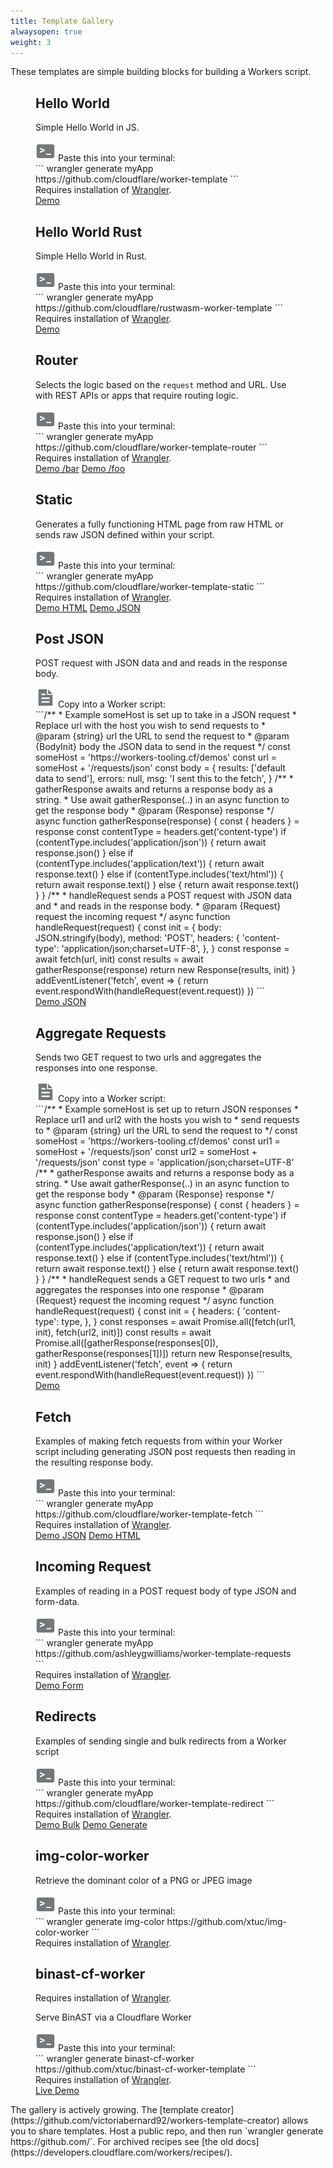 ```yaml
---
title: Template Gallery
alwaysopen: true
weight: 3
---
```


<p>These templates are simple building blocks for building a Workers script.</p>
<section class="template-wrapper">
  <figure class="template-card boilerplate">
    <h2>Hello World</h2>
    <p>Simple Hello World in JS.</p>
    <div class="copy-group">
      <div class="copy-step">
        <img src="media/terminal.svg" id="img"/>
        <span>Paste this into your terminal:</span>
      </div>
      <div class="copy">
      ```
          wrangler generate myApp https://github.com/cloudflare/worker-template
      ```
      </div>
    </div>
    <span>Requires installation of <a href="https://github.com/cloudflare/wrangler">Wrangler</a>.</span>
    <div class="links">
      <a
        class="demo"
        href="https://cloudflareworkers.com/#6626eb50f7b53c2d42b79d1082b9bd37:https://tutorial.cloudflareworkers.com"
        >Demo</a
      >
    </div>
  </figure>
  <figure class="template-card boilerplate">
    <h2>Hello World Rust</h2>
    <p>Simple Hello World in Rust.</p>
    <div class="copy-group">
      <div class="copy-step">
        <img src="media/terminal.svg" id="img"/>
        <span>Paste this into your terminal:</span>
      </div>
      <div class="copy">
      ```
        wrangler generate myApp https://github.com/cloudflare/rustwasm-worker-template
      ```
      </div>
    </div>
    <span>Requires installation of <a href="https://github.com/cloudflare/wrangler">Wrangler</a>.</span>
    <div class="links">
                 <a
        class="demo"
        href="https://cloudflareworkers.com/#1992963c14c25bc8dc4c50f4cab740e5:https://tutorial.cloudflareworkers.com"
        >Demo</a
      >
    </div>
  </figure>
  <figure class="template-card boilerplate">
    <h2>Router</h2>
    <p>Selects the logic based on the <code>request</code> method and URL. Use with REST APIs or apps
      that require routing logic.
    </p>
    <div class="copy-group">
      <div class="copy-step">
        <img src="media/terminal.svg" id="img"/>
        <span>Paste this into your terminal:</span>
      </div>
      <div class="copy">
      ```
        wrangler generate myApp https://github.com/cloudflare/worker-template-router
      ```
      </div>
    </div>
    <span>Requires installation of <a href="https://github.com/cloudflare/wrangler">Wrangler</a>.</span>
    <div class="links">
      <a
        class="demo"
        href="https://cloudflareworkers.com/#6cbbd3ae7d4e928da3502cb9ce11227a:https://tutorial.cloudflareworkers.com/bar"
        >Demo /bar</a
      >
      <a
        class="demo"
        href="https://cloudflareworkers.com/#6cbbd3ae7d4e928da3502cb9ce11227a:https://tutorial.cloudflareworkers.com/foo"
        >Demo /foo</a
      >
    </div>
  </figure>
  <figure class="template-card boilerplate">
    <h2>Static</h2>
    <p>Generates a fully functioning HTML page from raw HTML or sends raw JSON defined within your script.
    </p>
    <div class="copy-group">
      <div class="copy-step">
        <img src="media/terminal.svg" id="img"/>
        <span>Paste this into your terminal:</span>
      </div>
      <div class="copy">
      ```
        wrangler generate myApp https://github.com/cloudflare/worker-template-static
      ```
      </div>
    </div>
    <span>Requires installation of <a href="https://github.com/cloudflare/wrangler">Wrangler</a>.</span>
    <div class="links">
      <a
        class="demo"
        href="https://cloudflareworkers.com/#3160870d853b4df56a711621c7bd4ef3:https://tutorial.cloudflareworkers.com/static/html"
        >Demo HTML</a
      >
      <a
        class="demo"
        href="https://cloudflareworkers.com/#3160870d853b4df56a711621c7bd4ef3:https://tutorial.cloudflareworkers.com/static/json"
        >Demo JSON</a
      >
    </div>
  </figure>
  <figure class="template-card snippet">
    <h2>Post JSON</h2>
    <p>
     POST request with JSON data and and reads in the response body.
    </p>
    <div class="copy-group">
      <div class="copy-step">
      <img id="img" type="image/svg+xml" src="media/file.svg"/>
        <span>Copy into a Worker script:</span>
      </div>
      <div class="copy">
    ```/**
 * Example someHost is set up to take in a JSON request
 * Replace url with the host you wish to send requests to
 * @param {string} url the URL to send the request to
 * @param {BodyInit} body the JSON data to send in the request
 */
const someHost = 'https://workers-tooling.cf/demos'
const url = someHost + '/requests/json'
const body = {
  results: ['default data to send'],
  errors: null,
  msg: 'I sent this to the fetch',
}
/**
 * gatherResponse awaits and returns a response body as a string.
 * Use await gatherResponse(..) in an async function to get the response body
 * @param {Response} response
 */
async function gatherResponse(response) {
  const { headers } = response
  const contentType = headers.get('content-type')
  if (contentType.includes('application/json')) {
    return await response.json()
  } else if (contentType.includes('application/text')) {
    return await response.text()
  } else if (contentType.includes('text/html')) {
    return await response.text()
  } else {
    return await response.text()
  }
}
/**
 * handleRequest sends a POST request with JSON data and
 * and reads in the response body.
 * @param {Request} request the incoming request
 */
async function handleRequest(request) {
  const init = {
    body: JSON.stringify(body),
    method: 'POST',
    headers: {
      'content-type': 'application/json;charset=UTF-8',
    },
  }
  const response = await fetch(url, init)
  const results = await gatherResponse(response)
  return new Response(results, init)
}
addEventListener('fetch', event => {
  return event.respondWith(handleRequest(event.request))
})
    ```
    </div>
    </div>
    <div class="links">
      <a
        class="demo"
        href="https://cloudflareworkers.com/#edce60b7d57c1e98fbe2d931aaaaf25f:https://tutorial.cloudflareworkers.com"
        >Demo JSON</a
      >
    </div>
  </figure>
  <figure class="template-card snippet">
    <h2>Aggregate Requests</h2>
    <p>
      Sends two GET request to two urls and aggregates the responses into one response.
    </p>
    <div class="copy-group">
      <div class="copy-step">
      <img id="img" type="image/svg+xml" src="media/file.svg"/>
        <span>Copy into a Worker script:</span>
      </div>
      <div class="copy">
    ```/**
 * Example someHost is set up to return JSON responses
 * Replace url1 and url2  with the hosts you wish to
 * send requests to
 * @param {string} url the URL to send the request to
 */
const someHost = 'https://workers-tooling.cf/demos'
const url1 = someHost + '/requests/json'
const url2 = someHost + '/requests/json'
const type = 'application/json;charset=UTF-8'
/**
 * gatherResponse awaits and returns a response body as a string.
 * Use await gatherResponse(..) in an async function to get the response body
 * @param {Response} response
 */
async function gatherResponse(response) {
  const { headers } = response
  const contentType = headers.get('content-type')
  if (contentType.includes('application/json')) {
    return await response.json()
  } else if (contentType.includes('application/text')) {
    return await response.text()
  } else if (contentType.includes('text/html')) {
    return await response.text()
  } else {
    return await response.text()
  }
}
/**
 * handleRequest sends a GET request to two urls
 * and aggregates the responses into one response
 * @param {Request} request the incoming request
 */
async function handleRequest(request) {
  const init = {
    headers: {
      'content-type': type,
    },
  }
  const responses = await Promise.all([fetch(url1, init), fetch(url2, init)])
  const results = await Promise.all([gatherResponse(responses[0]), gatherResponse(responses[1])])
  return new Response(results, init)
}
addEventListener('fetch', event => {
  return event.respondWith(handleRequest(event.request))
})
    ```
      </div>
    </div>
    <div class="links">
      <a
        class="demo"
        href="https://cloudflareworkers.com/#eaaa52283784c21aec989c64b9db32d3:https://example.com"
        >Demo</a
      >
    </div>
  </figure>
  <figure class="template-card boilerplate">
    <h2>Fetch</h2>
    <p>
      Examples of making fetch requests from within your Worker script including generating JSON
      post requests then reading in the resulting response body.
    </p>
    <div class="copy-group">
      <div class="copy-step">
        <img id="img" type="image/svg+xml" src="media/terminal.svg"/>
        <span>Paste this into your terminal:</span>
      </div>
      <div class="copy">
      ```
        wrangler generate myApp https://github.com/cloudflare/worker-template-fetch
      ```
      </div>
    </div>
    <span>Requires installation of <a href="https://github.com/cloudflare/wrangler">Wrangler</a>.</span>
    <div class="links">
      <a
        class="demo"
        href="https://cloudflareworkers.com/#c72284898b1767342dc5c7bc24925e16:https://tutorial.cloudflareworkers.com/json"
        >Demo JSON</a
      >
      <a
        class="demo"
        href="https://cloudflareworkers.com/#c72284898b1767342dc5c7bc24925e16:https://tutorial.cloudflareworkers.com/html"
        >Demo HTML</a
      >
    </div>
  </figure>
  <figure class="template-card boilerplate">
    <h2>Incoming Request</h2>
    <p>
      Examples of reading in a POST request body of type JSON and form-data.
    </p>
    <div class="copy-group">
      <div class="copy-step">
        <img src="media/terminal.svg" id="img"/>
        <span>Paste this into your terminal:</span>
      </div>
      <div class="copy">
      ```
        wrangler generate myApp https://github.com/ashleygwilliams/worker-template-requests
      ```
      </div>
    </div>
    <span>Requires installation of <a href="https://github.com/cloudflare/wrangler">Wrangler</a>.</span>
    <div class="links">
      <a
        class="demo"
        href="https://cloudflareworkers.com/#6cf6a1d0d8e5a0bd3be434b754c183f0:https://tutorial.cloudflareworkers.com/form"
        >Demo Form</a
      >
    </div>
  </figure>
  <figure class="template-card boilerplate">
    <h2>Redirects</h2>
    <p>Examples of sending single and bulk redirects from a Worker script</p>
    <div class="copy-group">
      <div class="copy-step">
        <img src="media/terminal.svg" id="img"/>
        <span>Paste this into your terminal:</span>
      </div>
      <div class="copy">
      ```
        wrangler generate myApp https://github.com/cloudflare/worker-template-redirect
      ```
      </div>
    </div>
    <span>Requires installation of <a href="https://github.com/cloudflare/wrangler">Wrangler</a>.</span>
    <div class="links">
      <a class="demo" href="https://cloudflareworkers.com/#5ab384d18305ff16ee4fe261e63c5cbe:https://tutorial.cloudflareworkers.com/redirect/bulk3">Demo Bulk</a>
      <a class="demo" href="https://cloudflareworkers.com/#5ab384d18305ff16ee4fe261e63c5cbe:https://tutorial.cloudflareworkers.com/redirect/generate">Demo Generate</a>
    </div>
  </figure>
  <figure class="template-card boilerplate">
    <h2>img-color-worker</h2>
    <p>Retrieve the dominant color of a PNG or JPEG image</p>
    <div class="copy-group">
      <div class="copy-step">
        <img src="media/terminal.svg" id="img"/>
        <span>Paste this into your terminal:</span>
      </div>
      <div class="copy">
      ```
        wrangler generate img-color https://github.com/xtuc/img-color-worker
      ```
      </div>
    </div>
    <span>Requires installation of <a href="https://github.com/cloudflare/wrangler">Wrangler</a>.</span>
  </figure>
  <figure class="template-card boilerplate">
    <h2>binast-cf-worker</h2>
    <span>Requires installation of <a href="https://github.com/cloudflare/wrangler">Wrangler</a>.</span>
    <p>Serve BinAST via a Cloudflare Worker</p>
    <div class="copy-group">
      <div class="copy-step">
        <img src="media/terminal.svg" id="img"/>
        <span>Paste this into your terminal:</span>
      </div>
      <div class="copy">
      ```
        wrangler generate binast-cf-worker https://github.com/xtuc/binast-cf-worker-template
      ```
      </div>
    </div>
    <span>Requires installation of <a href="https://github.com/cloudflare/wrangler">Wrangler</a>.</span>
    <div class="links">
      <a class="demo" href="https://serve-binjs.that-test.site/">Live Demo</a>
    </div>
  </figure>
</section>
The gallery is actively growing. The [template creator](https://github.com/victoriabernard92/workers-template-creator) allows you to share templates. Host a public repo, and then run `wrangler generate https://github.com/<your-repo>`.
For archived recipes see [the old docs](https://developers.cloudflare.com/workers/recipes/).
